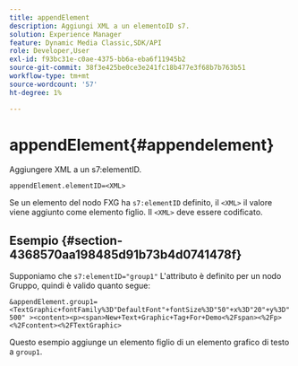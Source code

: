 ```yaml
---
title: appendElement
description: Aggiungi XML a un elementoID s7.
solution: Experience Manager
feature: Dynamic Media Classic,SDK/API
role: Developer,User
exl-id: f93bc31e-c0ae-4375-bb6a-eba6f11945b2
source-git-commit: 38f3e425be0ce3e241fc18b477e3f68b7b763b51
workflow-type: tm+mt
source-wordcount: '57'
ht-degree: 1%

---
```


# appendElement{#appendelement}

Aggiungere XML a un s7:elementID.

`appendElement.elementID=<XML>`

Se un elemento del nodo FXG ha `s7:elementID` definito, il `<XML>` il valore viene aggiunto come elemento figlio. Il `<XML>` deve essere codificato.

## Esempio {#section-4368570aa198485d91b73b4d0741478f}

Supponiamo che `s7:elementID="group1"` L&#39;attributo è definito per un nodo Gruppo, quindi è valido quanto segue:

`&appendElement.group1=<TextGraphic+fontFamily%3D"DefaultFont"+fontSize%3D"50"+x%3D"20"+y%3D"500" ><content><p><span>New+Text+Graphic+Tag+For+Demo<%2Fspan><%2Fp><%2Fcontent><%2FTextGraphic>`

Questo esempio aggiunge un elemento figlio di un elemento grafico di testo a `group1`.
